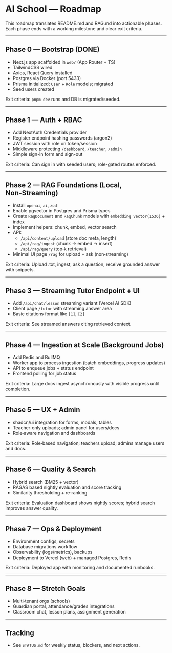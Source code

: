 # AI School — Roadmap

This roadmap translates README.md and RAG.md into actionable phases. Each phase ends with a working milestone and clear exit criteria.

---

## Phase 0 — Bootstrap (DONE)
- Next.js app scaffolded in `web/` (App Router + TS)
- TailwindCSS wired
- Axios, React Query installed
- Postgres via Docker (port 5433)
- Prisma initialized; `User` + `Role` models; migrated
- Seed users created

Exit criteria: `pnpm dev` runs and DB is migrated/seeded.

---

## Phase 1 — Auth + RBAC
- Add NextAuth Credentials provider
- Register endpoint hashing passwords (argon2)
- JWT session with role on token/session
- Middleware protecting `/dashboard`, `/teacher`, `/admin`
- Simple sign-in form and sign-out

Exit criteria: Can sign in with seeded users; role-gated routes enforced.

---

## Phase 2 — RAG Foundations (Local, Non‑Streaming)
- Install `openai`, `ai`, `zod`
- Enable pgvector in Postgres and Prisma types
- Create `RagDocument` and `RagChunk` models with `embedding vector(1536)` + index
- Implement helpers: chunk, embed, vector search
- API:
  - `/api/content/upload` (store doc meta, length)
  - `/api/rag/ingest` (chunk → embed → insert)
  - `/api/rag/query` (top‑k retrieval)
- Minimal UI page `/rag` for upload + ask (non‑streaming)

Exit criteria: Upload .txt, ingest, ask a question, receive grounded answer with snippets.

---

## Phase 3 — Streaming Tutor Endpoint + UI
- Add `/api/chat/lesson` streaming variant (Vercel AI SDK)
- Client page `/tutor` with streaming answer area
- Basic citations format like `[1]`, `[2]`

Exit criteria: See streamed answers citing retrieved context.

---

## Phase 4 — Ingestion at Scale (Background Jobs)
- Add Redis and BullMQ
- Worker app to process ingestion (batch embeddings, progress updates)
- API to enqueue jobs + status endpoint
- Frontend polling for job status

Exit criteria: Large docs ingest asynchronously with visible progress until completion.

---

## Phase 5 — UX + Admin
- shadcn/ui integration for forms, modals, tables
- Teacher‑only uploads; admin panel for users/docs
- Role‑aware navigation and dashboards

Exit criteria: Role‑based navigation; teachers upload; admins manage users and docs.

---

## Phase 6 — Quality & Search
- Hybrid search (BM25 + vector)
- RAGAS based nightly evaluation and score tracking
- Similarity thresholding + re‑ranking

Exit criteria: Evaluation dashboard shows nightly scores; hybrid search improves answer quality.

---

## Phase 7 — Ops & Deployment
- Environment configs, secrets
- Database migrations workflow
- Observability (logs/metrics), backups
- Deployment to Vercel (web) + managed Postgres, Redis

Exit criteria: Deployed app with monitoring and documented runbooks.

---

## Phase 8 — Stretch Goals
- Multi‑tenant orgs (schools)
- Guardian portal, attendance/grades integrations
- Classroom chat, lesson plans, assignment generation

---

## Tracking
- See `STATUS.md` for weekly status, blockers, and next actions.


